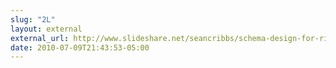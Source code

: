 ```yaml
---
slug: "2L"
layout: external
external_url: http://www.slideshare.net/seancribbs/schema-design-for-riak
date: 2010-07-09T21:43:53-05:00
---
```

